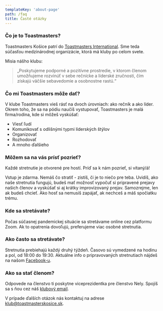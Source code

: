 ```yaml
---
templateKey: 'about-page'
path: /faq
title: Časté otázky
---
```


### Čo je to Toastmasters?
Toastmasters Košice patrí do [Toastmasters International](http://www.toastmasters.org/). Sme teda súčasťou medzinárodnej organizácie, ktorá má kluby po celom svete.

Misia nášho klubu: 
> „Poskytujeme podporné a pozitívne prostredie, v ktorom členom umožňujeme rozvinúť v sebe rečnícke a líderské zručnosti, čím získajú väčšie sebavedomie a osobnostne rastú.“

### Čo mi Toastmasters môže dať?
V klube Toastmasters vieš rásť na dvoch úrovniach: ako rečník a ako líder. Okrem toho, že sa na pódiu naučíš vystupovať, Toastmasters je malá firma/rodina, kde si môžeš vyskúšať:

- Viesť ľudí
- Komunikovať s odlišnými typmi líderských štýlov
- Organizovať
- Rozhodovať
- A mnoho ďalšieho

### Môžem sa na vás prísť pozrieť?
Každé stretnutie je otvorené pre hostí. Príď sa k nám pozrieť, si vítaný/á! 

Vstup je zdarma. Nemáš čo stratiť - zistíš, či je to niečo pre teba. Uvidíš, ako naše stretnutia fungujú, budeš mať možnosť vypočuť si pripravené prejavy našich členov a vyskúšať si aj krátky improvizovaný prejav. Samozrejme, len ak budeš chcieť. Ako hosť sa nemusíš zapájať, ak nechceš a máš spočiatku trému.

### Kde sa stretávate?
Počas súčasnej pandemickej situácie sa stretávame online cez platformu Zoom. Ak to opatrenia dovoľujú, preferujeme viac osobné stretnutia.

### Ako často sa stretávate?
Stretnutia prebiehajú každý druhý týždeň. Časovo sú vymedzené na hodinu a pol, od 18:00 do 19:30. Aktuálne info o pripravovaných stretnutiach nájdeš na našom [Facebook-u](https://www.facebook.com/toastmasters.kosice).

### Ako sa stať členom?
Odpovede na členstvo ti poskytne viceprezidentka pre členstvo Nely. Spojíš sa s ňou cez náš [klubový email](mailto:klub@toastmasterskosice.sk).

V prípade ďalších otázok nás kontaktuj na adrese [klub@toastmasterskosice.sk](mailto:klub@toastmasterskosice.sk).
